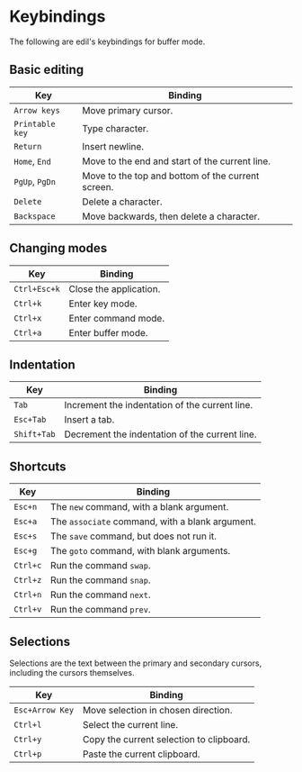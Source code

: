 Keybindings
===========

The following are edil's keybindings for buffer mode.

Basic editing
-------------

| Key             | Binding                                           |
| ---             |   ---                                             |
| `Arrow keys`    | Move primary cursor.                              |
| `Printable key` | Type character.                                   |
| `Return`        | Insert newline.                                   |
| `Home`, `End`   | Move to the end and start of the current line.    |
| `PgUp`, `PgDn`  | Move to the top and bottom of the current screen. |
| `Delete`        | Delete a character.                               |
| `Backspace`     | Move backwards, then delete a character.          |

Changing modes
--------------

| Key             | Binding                                           |
| ---             |   ---                                             |
| `Ctrl+Esc+k`    | Close the application.                            |
| `Ctrl+k`        | Enter key mode.                                   |
| `Ctrl+x`        | Enter command mode.                               |
| `Ctrl+a`        | Enter buffer mode.                                |

Indentation
-----------

| Key             | Binding                                           |
| ---             |   ---                                             |
| `Tab`           | Increment the indentation of the current line.    |
| `Esc+Tab`       | Insert a tab.                                     |
| `Shift+Tab`     | Decrement the indentation of the current line.    |

Shortcuts
---------

| Key             | Binding                                           |
| ---             |   ---                                             |
| `Esc+n`         | The `new` command, with a blank argument.         |
| `Esc+a`         | The `associate` command, with a blank argument.   |
| `Esc+s`         | The `save` command, but does not run it.          |
| `Esc+g`         | The `goto` command, with blank arguments.         |
| `Ctrl+c`        | Run the command `swap`.                           |
| `Ctrl+z`        | Run the command `snap`.                           |
| `Ctrl+n`        | Run the command `next`.                           |
| `Ctrl+v`        | Run the command `prev`.                           |

Selections
----------

Selections are the text between the primary and secondary cursors, including
the cursors themselves.

| Key             | Binding                                           |
| ---             |   ---                                             |
| `Esc+Arrow Key` | Move selection in chosen direction.               |
| `Ctrl+l`        | Select the current line.                          |
| `Ctrl+y`        | Copy the current selection to clipboard.          |
| `Ctrl+p`        | Paste the current clipboard.                      |
